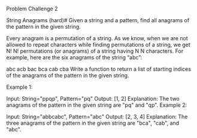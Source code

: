 Problem Challenge 2

String Anagrams (hard)#
Given a string and a pattern, find all anagrams of the pattern in the given string.

Every anagram is a permutation of a string. As we know, when we are not allowed to repeat characters while finding permutations of a string, we get N!
N!
 permutations (or anagrams) of a string having N
N
 characters. For example, here are the six anagrams of the string “abc”:

abc
acb
bac
bca
cab
cba
Write a function to return a list of starting indices of the anagrams of the pattern in the given string.

Example 1:

Input: String="ppqp", Pattern="pq"
Output: [1, 2]
Explanation: The two anagrams of the pattern in the given string are "pq" and "qp".
Example 2:

Input: String="abbcabc", Pattern="abc"
Output: [2, 3, 4]
Explanation: The three anagrams of the pattern in the given string are "bca", "cab", and "abc".
